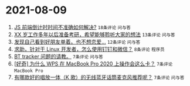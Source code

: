 # 2021-08-09

1. [JS 前端倒计时时间不准确如何解决?](https://www.v2ex.com/t/794514) `18条评论` `问与答`
1. [XX 岁工作多年以后准备考研，希望能够聆听大家的想法](https://www.v2ex.com/t/794509) `13条评论` `问与答`
1. [发现自己看到好朋友单着。也不想恋爱...](https://www.v2ex.com/t/794527) `12条评论` `问与答`
1. [求助，针对于 Linux 开发者，怎么使用钉钉和微信？](https://www.v2ex.com/t/794515) `8条评论` `程序员`
1. [BT tracker 问题的请教。](https://www.v2ex.com/t/794525) `7条评论` `问与答`
1. [[好奇] 为什么 WPS 在 MacBook Pro 2020 上操作会这么卡？](https://www.v2ex.com/t/794523) `7条评论` `MacBook Pro`
1. [有哪款好的唱放一体（K 歌）的无线蓝牙话筒麦克风推荐呢？](https://www.v2ex.com/t/794508) `7条评论` `问与答`
